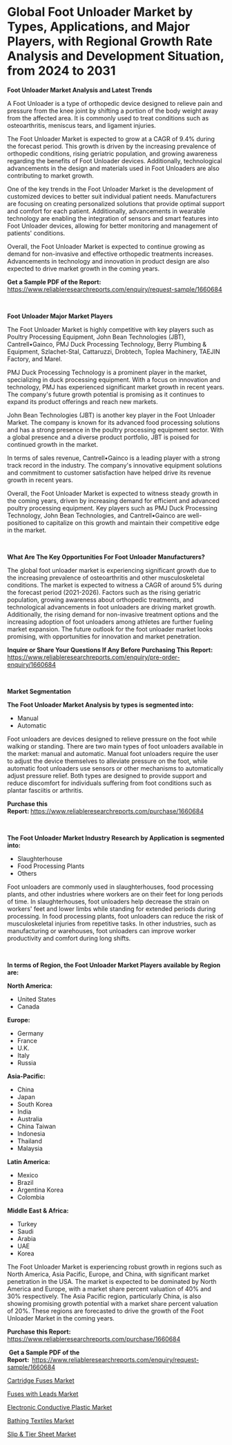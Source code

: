<p><h1>Global Foot Unloader Market by Types, Applications, and Major Players, with Regional Growth Rate Analysis and Development Situation, from 2024 to 2031</h1></p><p><strong>Foot Unloader Market Analysis and Latest Trends</strong></p>
<p><p>A Foot Unloader is a type of orthopedic device designed to relieve pain and pressure from the knee joint by shifting a portion of the body weight away from the affected area. It is commonly used to treat conditions such as osteoarthritis, meniscus tears, and ligament injuries.</p><p>The Foot Unloader Market is expected to grow at a CAGR of 9.4% during the forecast period. This growth is driven by the increasing prevalence of orthopedic conditions, rising geriatric population, and growing awareness regarding the benefits of Foot Unloader devices. Additionally, technological advancements in the design and materials used in Foot Unloaders are also contributing to market growth.</p><p>One of the key trends in the Foot Unloader Market is the development of customized devices to better suit individual patient needs. Manufacturers are focusing on creating personalized solutions that provide optimal support and comfort for each patient. Additionally, advancements in wearable technology are enabling the integration of sensors and smart features into Foot Unloader devices, allowing for better monitoring and management of patients' conditions.</p><p>Overall, the Foot Unloader Market is expected to continue growing as demand for non-invasive and effective orthopedic treatments increases. Advancements in technology and innovation in product design are also expected to drive market growth in the coming years.</p></p>
<p><strong>Get a Sample PDF of the Report:&nbsp;</strong> <a href="https://www.reliableresearchreports.com/enquiry/request-sample/1660684">https://www.reliableresearchreports.com/enquiry/request-sample/1660684</a></p>
<p>&nbsp;</p>
<p><strong>Foot Unloader Major Market Players</strong></p>
<p><p>The Foot Unloader Market is highly competitive with key players such as Poultry Processing Equipment, John Bean Technologies (JBT), Cantrell•Gainco, PMJ Duck Processing Technology, Berry Plumbing & Equipment, Szlachet-Stal, Cattaruzzi, Drobtech, Toplea Machinery, TAEJIN Factory, and Marel.</p><p>PMJ Duck Processing Technology is a prominent player in the market, specializing in duck processing equipment. With a focus on innovation and technology, PMJ has experienced significant market growth in recent years. The company's future growth potential is promising as it continues to expand its product offerings and reach new markets.</p><p>John Bean Technologies (JBT) is another key player in the Foot Unloader Market. The company is known for its advanced food processing solutions and has a strong presence in the poultry processing equipment sector. With a global presence and a diverse product portfolio, JBT is poised for continued growth in the market.</p><p>In terms of sales revenue, Cantrell•Gainco is a leading player with a strong track record in the industry. The company's innovative equipment solutions and commitment to customer satisfaction have helped drive its revenue growth in recent years.</p><p>Overall, the Foot Unloader Market is expected to witness steady growth in the coming years, driven by increasing demand for efficient and advanced poultry processing equipment. Key players such as PMJ Duck Processing Technology, John Bean Technologies, and Cantrell•Gainco are well-positioned to capitalize on this growth and maintain their competitive edge in the market.</p></p>
<p>&nbsp;</p>
<p><strong>What Are The Key Opportunities For Foot Unloader Manufacturers?</strong></p>
<p><p>The global foot unloader market is experiencing significant growth due to the increasing prevalence of osteoarthritis and other musculoskeletal conditions. The market is expected to witness a CAGR of around 5% during the forecast period (2021-2026). Factors such as the rising geriatric population, growing awareness about orthopedic treatments, and technological advancements in foot unloaders are driving market growth. Additionally, the rising demand for non-invasive treatment options and the increasing adoption of foot unloaders among athletes are further fueling market expansion. The future outlook for the foot unloader market looks promising, with opportunities for innovation and market penetration.</p></p>
<p><strong>Inquire or Share Your Questions If Any Before Purchasing This Report:</strong> <a href="https://www.reliableresearchreports.com/enquiry/pre-order-enquiry/1660684">https://www.reliableresearchreports.com/enquiry/pre-order-enquiry/1660684</a></p>
<p>&nbsp;</p>
<p><strong>Market Segmentation</strong></p>
<p><strong>The Foot Unloader Market Analysis by types is segmented into:</strong></p>
<p><ul><li>Manual</li><li>Automatic</li></ul></p>
<p><p>Foot unloaders are devices designed to relieve pressure on the foot while walking or standing. There are two main types of foot unloaders available in the market: manual and automatic. Manual foot unloaders require the user to adjust the device themselves to alleviate pressure on the foot, while automatic foot unloaders use sensors or other mechanisms to automatically adjust pressure relief. Both types are designed to provide support and reduce discomfort for individuals suffering from foot conditions such as plantar fasciitis or arthritis.</p></p>
<p><strong>Purchase this Report:&nbsp;</strong><a href="https://www.reliableresearchreports.com/purchase/1660684">https://www.reliableresearchreports.com/purchase/1660684</a></p>
<p>&nbsp;</p>
<p><strong>The Foot Unloader Market Industry Research by Application is segmented into:</strong></p>
<p><ul><li>Slaughterhouse</li><li>Food Processing Plants</li><li>Others</li></ul></p>
<p><p>Foot unloaders are commonly used in slaughterhouses, food processing plants, and other industries where workers are on their feet for long periods of time. In slaughterhouses, foot unloaders help decrease the strain on workers' feet and lower limbs while standing for extended periods during processing. In food processing plants, foot unloaders can reduce the risk of musculoskeletal injuries from repetitive tasks. In other industries, such as manufacturing or warehouses, foot unloaders can improve worker productivity and comfort during long shifts.</p></p>
<p>&nbsp;</p>
<p><strong>In terms of Region, the Foot Unloader Market Players available by Region are:</strong></p>
<p>
    <p> <strong> North America: </strong>
        <ul>
            <li>United States</li>
            <li>Canada</li>
        </ul>
        </p> 
    <p> <strong> Europe: </strong>
        <ul>
            <li>Germany</li>
            <li>France</li>
            <li>U.K.</li>
            <li>Italy</li>
            <li>Russia</li>
        </ul>
        </p> 
    <p> <strong> Asia-Pacific: </strong>
        <ul>
            <li>China</li>
            <li>Japan</li>
            <li>South Korea</li>
            <li>India</li>
            <li>Australia</li>
            <li>China Taiwan</li>
            <li>Indonesia</li>
            <li>Thailand</li>
            <li>Malaysia</li>
        </ul>
        </p> 
    <p> <strong> Latin America: </strong>
        <ul>
            <li>Mexico</li>
            <li>Brazil</li>
            <li>Argentina Korea</li>
            <li>Colombia</li>
        </ul>
        </p> 
    <p> <strong> Middle East & Africa: </strong>
        <ul>
            <li>Turkey</li>
            <li>Saudi</li>
            <li>Arabia</li>
            <li>UAE</li>
            <li>Korea</li>
        </ul>
    </p>
    </p>
<p><p>The Foot Unloader Market is experiencing robust growth in regions such as North America, Asia Pacific, Europe, and China, with significant market penetration in the USA. The market is expected to be dominated by North America and Europe, with a market share percent valuation of 40% and 30% respectively. The Asia Pacific region, particularly China, is also showing promising growth potential with a market share percent valuation of 20%. These regions are forecasted to drive the growth of the Foot Unloader Market in the coming years.</p></p>
<p><strong>Purchase this Report: </strong><a href="https://www.reliableresearchreports.com/purchase/1660684">https://www.reliableresearchreports.com/purchase/1660684</a></p>
<p>&nbsp;<strong>Get a Sample PDF of the Report:&nbsp;&nbsp;</strong><a href="https://www.reliableresearchreports.com/enquiry/request-sample/1660684">https://www.reliableresearchreports.com/enquiry/request-sample/1660684</a></p>
<p><strong></strong></p>
<p><p><a href="https://view.publitas.com/reportprime-1/cartridge-fuses-market-research-report-provides-critical-insights-that-can-help-shape-business-development-and-investment-strategies/">Cartridge Fuses Market</a></p><p><a href="https://view.publitas.com/reportprime-1/fuses-with-leads-market-provides-a-comprehensive-analysis-including-a-macro-overview-of-the-market-as-well-as-micro-details-such-as-market-size-and-competitive-landscape/">Fuses with Leads Market</a></p><p><a href="https://military-diascia-e68.notion.site/Electronic-Conductive-Plastic-Market-Size-Share-Trends-Analysis-Report-By-Application-Regional-O-49825477a88f4f81880d58f00b76927c">Electronic Conductive Plastic Market</a></p><p><a href="https://sudsy-motorcycle-bbc.notion.site/Bathing-Textiles-Market-Size-Market-Share-and-Global-Market-Analysis-Report-2024-2031-4234b9b8c0da4f69bf2a0354681f91a9">Bathing Textiles Market</a></p><p><a href="https://meowing-canidae-761.notion.site/Slip-Tier-Sheet-Market-Size-and-Examines-its-Market-Scope-with-a-Primary-Focus-on-Growth-Opportu-c406cc6cae5842d196418fbb8381b192">Slip & Tier Sheet Market</a></p></p>